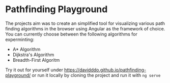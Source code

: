 # Pathfinding Playground

The projects aim was to create an simplified tool for visualizing various path finding algorithms in the browser using Angular as the framework of choice. You can currently choose between the following algorithms for experminting:
  - A* Algorithm
  - Dijkstra's Algorithm
  - Breadth-First Algoritm

Try it out for yourself under https://davidddo.github.io/pathfinding-playground/ or run it locally by cloning the project and run it with `ng serve`
